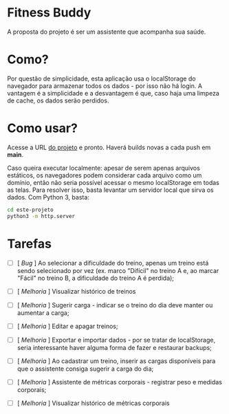 # Fitness Buddy

A proposta do projeto é ser um assistente que acompanha sua saúde.


# Como?

Por questão de simplicidade, esta aplicação usa o localStorage do navegador para armazenar todos os dados - por isso não há login.
A vantagem é a simplicidade e a desvantagem é que, caso haja uma limpeza de cache, os dados serão perdidos.


# Como usar?

Acesse a URL [do projeto](https://wellintoncr.github.io/fitness-buddy) e pronto. Haverá builds novas a cada push em **main**.

Caso queira executar localmente: apesar de serem apenas arquivos estáticos, os navegadores podem considerar cada arquivo como um domínio, então não seria possível acessar o mesmo localStorage em todas as telas.
Para resolver isso, basta levantar um servidor local que sirva os dados. Com Python 3, basta:
```sh
cd este-projeto
python3 -m http.server
```

# Tarefas

- [ ] [ *Bug* ] Ao selecionar a dificuldade do treino, apenas um treino está sendo selecionado por vez (ex. marco "Difícil" no treino A e, ao marcar "Fácil" no treino B, a dificuldade do treino A é perdida);

- [ ] [ *Melhoria* ] Visualizar histórico de treinos

- [ ] [ *Melhoria* ] Sugerir carga - indicar se o treino do dia deve manter ou aumentar a carga;

- [ ] [ *Melhoria* ] Editar e apagar treinos;

- [ ] [ *Melhoria* ] Exportar e importar dados - por se tratar de localStorage, seria interessante haver alguma forma de fazer e restaurar backups;

- [ ] [ *Melhoria* ] Ao cadastrar um treino, inserir as cargas disponíveis para que o assistente consiga sugerir a carga do dia;

- [ ] [ *Melhoria* ] Assistente de métricas corporais - registrar peso e medidas corporais;

- [ ] [ *Melhoria* ] Visualizar histórico de métricas corporais
